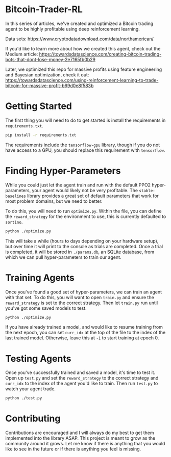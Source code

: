# Bitcoin-Trader-RL

In this series of articles, we've created and optimized a Bitcoin trading agent to be highly profitable using deep reinforcement learning.

Data sets: https://www.cryptodatadownload.com/data/northamerican/

If you'd like to learn more about how we created this agent, check out the Medium article: https://towardsdatascience.com/creating-bitcoin-trading-bots-that-dont-lose-money-2e7165fb0b29

Later, we optimized this repo for massive profits using feature engineering and Bayesian optimization, check it out:
https://towardsdatascience.com/using-reinforcement-learning-to-trade-bitcoin-for-massive-profit-b69d0e8f583b

# Getting Started

The first thing you will need to do to get started is install the requirements in `requirements.txt`.

 ```bash
 pip install -r requirements.txt
 ```
 
 The requirements include the `tensorflow-gpu` library, though if you do not have access to a GPU, you should replace this requirement with `tensorflow`.
 
 # Finding Hyper-Parameters
 
While you could just let the agent train and run with the default PPO2 hyper-parameters, your agent would likely not be very profitable. The `stable-baselines` library provides a great set of default parameters that work for most problem domains, but  we need to better.

To do this, you will need to run `optimize.py`. Within the file, you can define the `reward_strategy` for the environment to use, this is currently defaulted to `sortino`.

```bash
python ./optimize.py
```

This will take a while (hours to days depending on your hardware setup), but over time it will print to the console as trials are completed. Once a trial is completed, it will be stored in `./params.db`, an SQLite database, from which we can pull hyper-parameters to train our agent.

# Training Agents

Once you've found a good set of hyper-parameters, we can train an agent with that set. To do this, you will want to open `train.py` and ensure the `reward_strategy` is set to the correct strategy. Then let `train.py` run until you've got some saved models to test.

```bash
python ./optimize.py
```

If you have already trained a model, and would like to resume training from the next epoch, you can set `curr_idx` at the top of the file to the index of the last trained model. Otherwise, leave this at `-1` to start training at epoch 0.

# Testing Agents

Once you've successfully trained and saved a model, it's time to test it. Open up `test.py` and set the `reward_strategy` to the correct strategy and `curr_idx` to the index of the agent you'd like to train. Then run `test.py` to watch your agent trade.

```bash
python ./test.py
```

# Contributing

Contributions are encouraged and I will always do my best to get them implemented into the library ASAP. This project is meant to grow as the community around it grows. Let me know if there is anything that you would like to see in the future or if there is anything you feel is missing.
